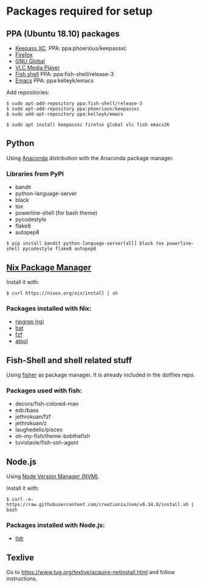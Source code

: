 # Packages required for setup

## PPA (Ubuntu 18.10) packages
- [Keepass XC](https://keepassxc.org/). PPA: ppa:phoerious/keepassxc
- [Firefox](https://www.mozilla.org/en-US/firefox/)
- [GNU Global](https://www.gnu.org/software/global/)
- [VLC Media Player](https://www.videolan.org/vlc/index.html)
- [Fish shell](https://fishshell.com/) PPA: ppa:fish-shell/release-3
- [Emacs](https://www.gnu.org/s/emacs/) PPA: ppa:kelleyk/emacs

Add repositories:

```console
$ sudo apt-add-repository ppa:fish-shell/release-3
$ sudo apt-add-repository ppa:phoerious/keepassxc
$ sudo add-apt-repository ppa:kelleyk/emacs
```

```console
$ sudo apt install keepassxc firefox global vlc fish emacs26
```

## Python

Using [Anaconda](https://anaconda.com) distribution with the Anaconda package manager.

### Libraries from PyPI
- bandit
- python-language-server
- black
- tox
- powerline-shell (for bash theme)
- pycodestyle
- flake8
- autopep8

```console
$ pip install bandit python-language-server[all] black tox powerline-shell pycodestyle flake8 autopep8
```


## [Nix Package Manager](https://nixos.org/nix/)

Install it with:

```console
$ curl https://nixos.org/nix/install | sh
```
### Packages installed with Nix:
- [ripgrep (rg)](https://github.com/BurntSushi/ripgrep)
- [bat](https://github.com/sharkdp/bat)
- [fzf](https://github.com/junegunn/fzf)
- [atool](https://www.nongnu.org/atool/)

## Fish-Shell and shell related stuff

Using [fisher](https://github.com/jorgebucaran/fisher) as package manager.
It is already included in the dotfiles repo.

### Packages used with fish:
- decors/fish-colored-man
- edc/bass
- jethrokuan/fzf
- jethrokuan/z
- laughedelic/pisces
- oh-my-fish/theme-bobthefish
- tuvistavie/fish-ssh-agent


## Node.js

Using [Node Version Manager (NVM)](https://github.com/creationix/nvm).

Install it with:
```console
$ curl -o- https://raw.githubusercontent.com/creationix/nvm/v0.34.0/install.sh | bash
```

### Packages installed with Node.js:
- [tldr](https://github.com/tldr-pages/tldr)

## Texlive

Go to https://www.tug.org/texlive/acquire-netinstall.html and follow instructions.
